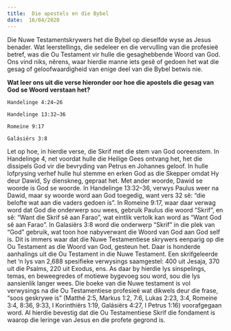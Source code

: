```yaml
---
title:  Die apostels en die Bybel
date:  16/04/2020
---
```


Die Nuwe Testamentskrywers het die Bybel op dieselfde wyse as Jesus benader.  Wat leerstellings, die sedeleer en die vervulling van die profesieë betref, was die Ou Testament vir hulle die gesaghebbende Woord van God.  Ons vind niks, nêrens, waar hierdie manne iets gesê of gedoen het wat die gesag of geloofwaardigheid van enige deel van die Bybel betwis nie.

**Wat leer ons uit die verse hieronder oor hoe die apostels die gesag van God se Woord verstaan het?**

`Handelinge 4:24–26`

`Handelinge 13:32–36`

`Romeine 9:17`

`Galásiërs 3:8`

Let op hoe, in hierdie verse, die Skrif met die stem van God ooreenstem.  In Handelinge 4, net voordat hulle die Heilige Gees ontvang het, het die dissipels God vir die bevryding van Petrus en Johannes geloof.  In hulle lofprysing verhef hulle hul stemme en erken God as die Skepper omdat Hy deur Dawid, Sy dienskneg, gepraat het. Met ander woorde, Dawid se woorde is God se woorde. In Handelinge 13:32–36, verwys Paulus weer na Dawid, maar sy woorde word aan God toegedig, want vers 32 sê:  “die belofte wat aan die vaders gedoen is”. In Romeine 9:17, waar daar verwag word dat God die onderwerp sou wees, gebruik Paulus die woord “Skrif”, en sê: “Want die Skrif sê aan Farao”, wat eintlik vertolk kan word as “Want God sê aan Farao”.  In Galasiërs 3:8 word die onderwerp “Skrif” in die plek van “God” gebruik, wat toon hoe nabyverwant die Woord van God aan God self is. Dit is immers waar dat die Nuwe Testamentiese skrywers eenparig op die Ou Testament as die Woord van God, gesteun het.  Daar is honderde aanhalings uit die Ou Testament in die Nuwe Testament. Een skrifgeleerde het ‘n lys van 2,688 spesifieke verwysings saamgestel: 400 uit Jesaja, 370 uit die Psalms, 220 uit Exodus, ens. As daar by hierdie lys sinspelings, temas, en beweegredes of motiewe bygevoeg sou word, sou die lys aansienlik langer wees. Die boeke van die Nuwe testament is vol verwysings na die Ou Testamentiese profesieë wat dikwels deur die frase, “soos geskrywe is” (Matthé 2:5, Markus 1:2, 7:6, Lukas 2:23, 3:4, Romeine 3:4, 8:36, 9:33, I Korinthiërs 1:19, Galásiërs 4:27, I Petrus 1:16) voorafgegaan word. Al hierdie bevestig dat die Ou Testamentiese Skrif die fondament is waarop die leringe van Jesus en die profete gegrond is.